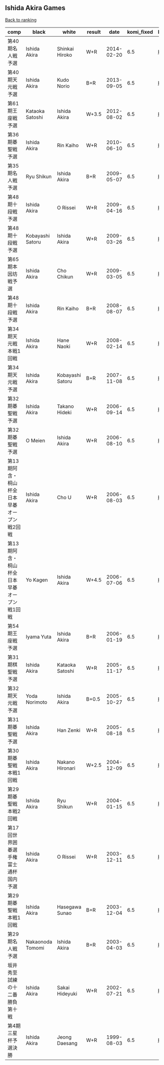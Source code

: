 ## Ishida Akira Games

[Back to ranking](../../index.md)




| **comp** | **black** | **white** | **result** | **date** | **komi_fixed** | **kifu** | 
| --- | --- | --- | --- | --- | --- | --- |
| 第40期名人戦予選 | Ishida Akira | Shinkai Hiroko | W+R | 2014-02-20 | 6.5 | [Kifu](https://kifudepot.net/kifucontents.php?id=E098Jxp0oE4XYpctRhA%2B7w%3D%3D) | 
| 第40期天元戦予選 | Ishida Akira | Kudo Norio | B+R | 2013-09-05 | 6.5 | [Kifu](https://kifudepot.net/kifucontents.php?id=6Lc1AAfEnT1ub1Dwy61jNA%3D%3D) | 
| 第61期王座戦予選 | Kataoka Satoshi | Ishida Akira | W+3.5 | 2012-08-02 | 6.5 | [Kifu](https://kifudepot.net/kifucontents.php?id=uZIiGLXpwN2X0TTFGhzB%2BA%3D%3D) | 
| 第36期碁聖戦予選 | Ishida Akira | Rin Kaiho | W+R | 2010-06-10 | 6.5 | [Kifu](https://kifudepot.net/kifucontents.php?id=oA8Wdvhacd6vhpWv6N2qCQ%3D%3D) | 
| 第35期名人戦予選 | Ryu Shikun | Ishida Akira | B+R | 2009-05-07 | 6.5 | [Kifu](https://kifudepot.net/kifucontents.php?id=hIQFQ8xhcgFN04ewVyTZ4w%3D%3D) | 
| 第48期十段戦予選 | Ishida Akira | O Rissei | W+R | 2009-04-16 | 6.5 | [Kifu](https://kifudepot.net/kifucontents.php?id=ozj6%2BRr7ehK8b4FQi9hhdw%3D%3D) | 
| 第48期十段戦予選 | Kobayashi Satoru | Ishida Akira | W+R | 2009-03-26 | 6.5 | [Kifu](https://kifudepot.net/kifucontents.php?id=GRpX6mzjsBDwo1jZNIFMhg%3D%3D) | 
| 第65期本因坊戦予選 | Ishida Akira | Cho Chikun | W+R | 2009-03-05 | 6.5 | [Kifu](https://kifudepot.net/kifucontents.php?id=MkeWjhiwYBI6iAYlOPhT2Q%3D%3D) | 
| 第48期十段戦予選 | Ishida Akira | Rin Kaiho | B+R | 2008-08-07 | 6.5 | [Kifu](https://kifudepot.net/kifucontents.php?id=CCPyJtMpuaOrQmlp1RuZPw%3D%3D) | 
| 第34期天元戦本戦1回戦 | Ishida Akira | Hane Naoki | W+R | 2008-02-14 | 6.5 | [Kifu](https://kifudepot.net/kifucontents.php?id=ZIhaRH1GTPIta9NyoS4Eog%3D%3D) | 
| 第34期天元戦予選 | Ishida Akira | Kobayashi Satoru | B+R | 2007-11-08 | 6.5 | [Kifu](https://kifudepot.net/kifucontents.php?id=zHXsBgd1ONrfNfE5A7hNBQ%3D%3D) | 
| 第32期碁聖戦予選 | Ishida Akira | Takano Hideki | W+R | 2006-09-14 | 6.5 | [Kifu](https://kifudepot.net/kifucontents.php?id=op%2BBEalR3WUGKyOPzYbMKA%3D%3D) | 
| 第32期碁聖戦予選 | O Meien | Ishida Akira | W+R | 2006-08-10 | 6.5 | [Kifu](https://kifudepot.net/kifucontents.php?id=MNEEsEF9YnheRroV4slK3A%3D%3D) | 
| 第13期阿含・桐山杯全日本早碁オープン戦2回戦 | Ishida Akira | Cho U | W+R | 2006-08-03 | 6.5 | [Kifu](https://kifudepot.net/kifucontents.php?id=3Op3FjQEpwKgOtEOW3zN3w%3D%3D) | 
| 第13期阿含・桐山杯全日本早碁オープン戦1回戦 | Yo Kagen | Ishida Akira | W+4.5 | 2006-07-06 | 6.5 | [Kifu](https://kifudepot.net/kifucontents.php?id=n7DOpN5AVtab1NhwVp7BOw%3D%3D) | 
| 第54期王座戦予選 | Iyama Yuta | Ishida Akira | B+R | 2006-01-19 | 6.5 | [Kifu](https://kifudepot.net/kifucontents.php?id=6m%2BXm12t4LmPzRtDnKXuXg%3D%3D) | 
| 第31期棋聖戦予選 | Ishida Akira | Kataoka Satoshi | W+R | 2005-11-17 | 6.5 | [Kifu](https://kifudepot.net/kifucontents.php?id=tBfmUFZNRDgR5M56SxoKeA%3D%3D) | 
| 第32期天元戦予選 | Yoda Norimoto | Ishida Akira | B+0.5 | 2005-10-27 | 6.5 | [Kifu](https://kifudepot.net/kifucontents.php?id=hhcEoc0hJ%2F3vpjSEQlMUbA%3D%3D) | 
| 第31期碁聖戦予選 | Ishida Akira | Han Zenki | W+R | 2005-08-18 | 6.5 | [Kifu](https://kifudepot.net/kifucontents.php?id=pFeGljhjf54JAMMPAKjg3g%3D%3D) | 
| 第30期碁聖戦本戦1回戦 | Ishida Akira | Nakano Hironari | W+2.5 | 2004-12-09 | 6.5 | [Kifu](https://kifudepot.net/kifucontents.php?id=XStBgJD8JMhYm5baXtAb%2FQ%3D%3D) | 
| 第29期碁聖戦本戦2回戦 | Ishida Akira | Ryu Shikun | W+R | 2004-01-15 | 6.5 | [Kifu](https://kifudepot.net/kifucontents.php?id=8HK9PRPa76e8dWjrs9TmIw%3D%3D) | 
| 第17回世界囲碁選手権富士通杯国内予選 | Ishida Akira | O Rissei | W+R | 2003-12-11 | 6.5 | [Kifu](https://kifudepot.net/kifucontents.php?id=VtDko51diWpFGw%2Bs0CWJlA%3D%3D) | 
| 第29期碁聖戦本戦1回戦 | Ishida Akira | Hasegawa Sunao | B+R | 2003-12-04 | 6.5 | [Kifu](https://kifudepot.net/kifucontents.php?id=I7OpZ1CMr3f%2BG037JjfJlg%3D%3D) | 
| 第29期名人戦予選 | Nakaonoda Tomomi | Ishida Akira | B+R | 2003-04-03 | 6.5 | [Kifu](https://kifudepot.net/kifucontents.php?id=sOYXG1ARMmutMTW%2F7kkZ3A%3D%3D) | 
| 坂井秀至　試練の十二番勝負　第十戦 | Ishida Akira | Sakai Hideyuki | W+R | 2002-07-21 | 6.5 | [Kifu](https://kifudepot.net/kifucontents.php?id=OwJV3EV24VCpnn%2FMcp6BMQ%3D%3D) | 
| 第4期三星杯予選決勝 | Ishida Akira | Jeong Daesang | W+R | 1999-08-03 | 6.5 | [Kifu](https://kifudepot.net/kifucontents.php?id=VAuqwtohL9vGdCpQLIhZag%3D%3D) |





